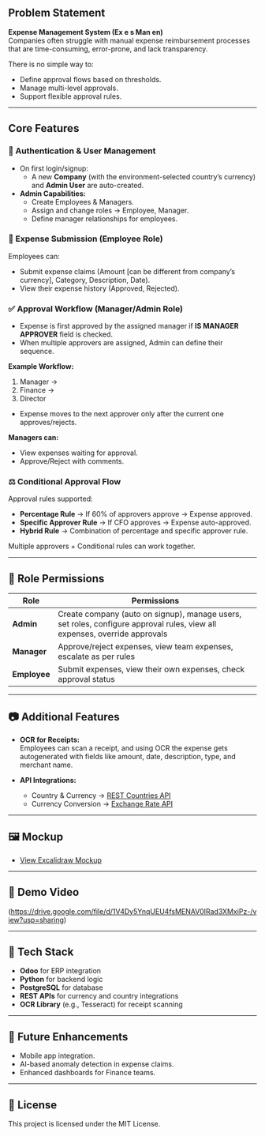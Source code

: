 ## Problem Statement
**Expense Management System (Ex e s Man en)**  
Companies often struggle with manual expense reimbursement processes that are time-consuming, error-prone, and lack transparency.  

There is no simple way to:
- Define approval flows based on thresholds.  
- Manage multi-level approvals.  
- Support flexible approval rules.  

---

## Core Features

### 🔐 Authentication & User Management
- On first login/signup:  
  - A new **Company** (with the environment-selected country’s currency) and **Admin User** are auto-created.  
- **Admin Capabilities:**  
  - Create Employees & Managers.  
  - Assign and change roles → Employee, Manager.  
  - Define manager relationships for employees.  

### 🧾 Expense Submission (Employee Role)
Employees can:  
- Submit expense claims (Amount [can be different from company’s currency], Category, Description, Date).  
- View their expense history (Approved, Rejected).  

### ✅ Approval Workflow (Manager/Admin Role)
- Expense is first approved by the assigned manager if **IS MANAGER APPROVER** field is checked.  
- When multiple approvers are assigned, Admin can define their sequence.  

**Example Workflow:**  
1. Manager →  
2. Finance →  
3. Director  

- Expense moves to the next approver only after the current one approves/rejects.  

**Managers can:**  
- View expenses waiting for approval.  
- Approve/Reject with comments.  

### ⚖️ Conditional Approval Flow
Approval rules supported:  
- **Percentage Rule** → If 60% of approvers approve → Expense approved.  
- **Specific Approver Rule** → If CFO approves → Expense auto-approved.  
- **Hybrid Rule** → Combination of percentage and specific approver rule.  

Multiple approvers + Conditional rules can work together.  

---

## 👥 Role Permissions

| Role     | Permissions |
|----------|-------------|
| **Admin** | Create company (auto on signup), manage users, set roles, configure approval rules, view all expenses, override approvals |
| **Manager** | Approve/reject expenses, view team expenses, escalate as per rules |
| **Employee** | Submit expenses, view their own expenses, check approval status |

---

## 📷 Additional Features
- **OCR for Receipts:**  
  Employees can scan a receipt, and using OCR the expense gets autogenerated with fields like amount, date, description, type, and merchant name.  

- **API Integrations:**  
  - Country & Currency → [REST Countries API](https://restcountries.com/v3.1/all?fields=name,currencies)  
  - Currency Conversion → [Exchange Rate API](https://api.exchangerate-api.com/v4/latest/{BASE_CURRENCY})  

---

## 🖼 Mockup
- [View Excalidraw Mockup](https://link.excalidraw.com/l/65VNwvy7c4X/4WSLZDTrhkA)

---

## 🎥 Demo Video
 
(https://drive.google.com/file/d/1V4Dy5YnqUEU4fsMENAV0IRad3XMxiPz-/view?usp=sharing)  

---

## 🚀 Tech Stack
- **Odoo** for ERP integration  
- **Python** for backend logic  
- **PostgreSQL** for database  
- **REST APIs** for currency and country integrations  
- **OCR Library** (e.g., Tesseract) for receipt scanning  

---

## 📌 Future Enhancements
- Mobile app integration.  
- AI-based anomaly detection in expense claims.  
- Enhanced dashboards for Finance teams.  

---

## 📄 License
This project is licensed under the MIT License.  

